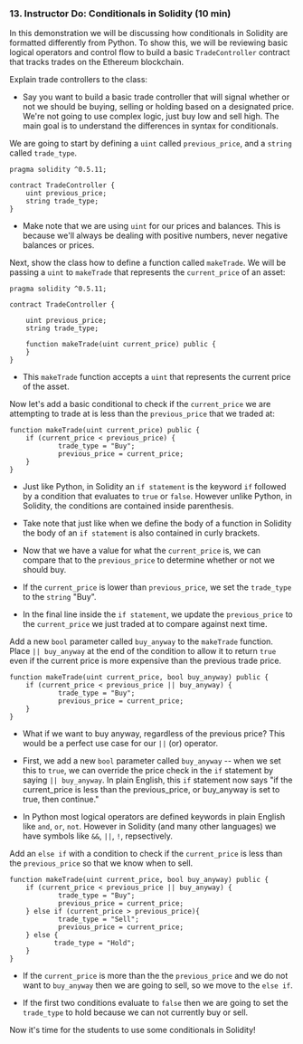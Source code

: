 ### 13. Instructor Do: Conditionals in Solidity (10 min)

In this demonstration we will be discussing how conditionals in Solidity are formatted differently from Python.
To show this, we will be reviewing basic logical operators and control flow to build a basic `TradeController` contract that tracks trades on the Ethereum blockchain.

Explain trade controllers to the class: 

* Say you want to build a basic trade controller that will signal whether or not we should be buying, selling or holding based on a designated price.
  We're not going to use complex logic, just buy low and sell high.
  The main goal is to understand the differences in syntax for conditionals.

We are going to start by defining a `uint` called `previous_price`, and a `string` called `trade_type`.

```solidity
pragma solidity ^0.5.11;

contract TradeController {
    uint previous_price;
    string trade_type;
}
```

* Make note that we are using `uint` for our prices and balances. This is because we'll always be dealing with positive numbers, never negative balances or prices.

Next, show the class how to define a function called `makeTrade`.
We will be passing a `uint` to `makeTrade` that represents the `current_price` of an asset:

```solidity
pragma solidity ^0.5.11;

contract TradeController {

    uint previous_price;
    string trade_type;

    function makeTrade(uint current_price) public {
    }
}
```

* This `makeTrade` function accepts a `uint` that represents the current price of the asset.

Now let's add a basic conditional to check if the `current_price` we are attempting to trade at is less than the `previous_price` that we traded at:

```solidity
function makeTrade(uint current_price) public {
    if (current_price < previous_price) {
            trade_type = "Buy";
            previous_price = current_price;
    }
}
```

* Just like Python, in Solidity an `if statement` is the keyword `if` followed by a condition that evaluates to `true` or `false`.
  However unlike Python, in Solidity, the conditions are contained inside parenthesis.

* Take note that just like when we define the body of a function in Solidity the body of an `if statement` is also contained in curly brackets.

* Now that we have a value for what the `current_price` is, we can compare that to the `previous_price` to determine whether or not we should buy.

* If the `current_price` is lower than `previous_price`, we set the `trade_type` to the `string` "Buy".

* In the final line inside the `if statement`, we update the `previous_price` to the `current_price` we just traded at to compare against next time.

Add a new `bool` parameter called `buy_anyway` to the `makeTrade` function.
Place `|| buy_anyway` at the end of the condition to allow it to return `true` even if the current price is more expensive than the previous trade price.

```solidity
function makeTrade(uint current_price, bool buy_anyway) public {
    if (current_price < previous_price || buy_anyway) {
            trade_type = "Buy";
            previous_price = current_price;
    }
}
```

* What if we want to buy anyway, regardless of the previous price? This would be a perfect use case for our `||` (or) operator.

* First, we add a new `bool` parameter called `buy_anyway` -- when we set this to `true`, we can override the price check in the `if` statement
  by saying `|| buy_anyway`. In plain English, this `if` statement now says "if the current_price is less than the previous_price, or buy_anyway is set to true, then continue."

* In Python most logical operators are defined keywords in plain English like `and`, `or`, `not`.
  However in Solidity (and many other languages) we have symbols like `&&`, `||`, `!`, repsectively.

Add an `else if` with a condition to check if the `current_price` is less than the `previous_price` so that we know when to sell.

```solidity
function makeTrade(uint current_price, bool buy_anyway) public {
    if (current_price < previous_price || buy_anyway) {
            trade_type = "Buy";
            previous_price = current_price;
    } else if (current_price > previous_price){
            trade_type = "Sell";
            previous_price = current_price;
    } else {
           trade_type = "Hold";
    }
}
```

* If the `current_price` is more than the the `previous_price` and we do not want to `buy_anyway` then we are going to sell, so we move to the `else if`.

* If the first two conditions evaluate to `false` then we are going to set the `trade_type` to hold because we can not currently buy or sell.

Now it's time for the students to use some conditionals in Solidity!
